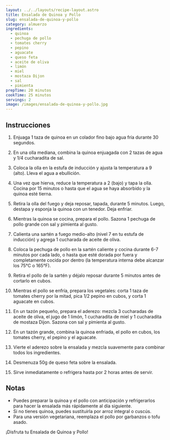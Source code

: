 ```yaml
---
layout: ../../layouts/recipe-layout.astro
title: Ensalada de Quinoa y Pollo
slug: ensalada-de-quinoa-y-pollo
category: almuerzo
ingredients:
  - quinoa
  - pechuga de pollo
  - tomates cherry
  - pepino
  - aguacate
  - queso feta
  - aceite de oliva
  - limón
  - miel
  - mostaza Dijon
  - sal
  - pimienta
prepTime: 20 minutos
cookTime: 25 minutos
servings: 2
image: /images/ensalada-de-quinoa-y-pollo.jpg
---
```


## Instrucciones

1. Enjuaga 1 taza de quinoa en un colador fino bajo agua fría durante 30 segundos.

2. En una olla mediana, combina la quinoa enjuagada con 2 tazas de agua y 1/4 cucharadita de sal.

3. Coloca la olla en la estufa de inducción y ajusta la temperatura a 9 (alto). Lleva el agua a ebullición.

4. Una vez que hierva, reduce la temperatura a 2 (bajo) y tapa la olla. Cocina por 15 minutos o hasta que el agua se haya absorbido y la quinoa esté tierna.

5. Retira la olla del fuego y deja reposar, tapada, durante 5 minutos. Luego, destapa y esponja la quinoa con un tenedor. Deja enfriar.

6. Mientras la quinoa se cocina, prepara el pollo. Sazona 1 pechuga de pollo grande con sal y pimienta al gusto.

7. Calienta una sartén a fuego medio-alto (nivel 7 en tu estufa de inducción) y agrega 1 cucharada de aceite de oliva.

8. Coloca la pechuga de pollo en la sartén caliente y cocina durante 6-7 minutos por cada lado, o hasta que esté dorada por fuera y completamente cocida por dentro (la temperatura interna debe alcanzar los 75°C o 165°F).

9. Retira el pollo de la sartén y déjalo reposar durante 5 minutos antes de cortarlo en cubos.

10. Mientras el pollo se enfría, prepara los vegetales: corta 1 taza de tomates cherry por la mitad, pica 1/2 pepino en cubos, y corta 1 aguacate en cubos.

11. En un tazón pequeño, prepara el aderezo: mezcla 3 cucharadas de aceite de oliva, el jugo de 1 limón, 1 cucharadita de miel y 1 cucharadita de mostaza Dijon. Sazona con sal y pimienta al gusto.

12. En un tazón grande, combina la quinoa enfriada, el pollo en cubos, los tomates cherry, el pepino y el aguacate.

13. Vierte el aderezo sobre la ensalada y mezcla suavemente para combinar todos los ingredientes.

14. Desmenuza 50g de queso feta sobre la ensalada.

15. Sirve inmediatamente o refrigera hasta por 2 horas antes de servir.

## Notas

- Puedes preparar la quinoa y el pollo con anticipación y refrigerarlos para hacer la ensalada más rápidamente al día siguiente.
- Si no tienes quinoa, puedes sustituirla por arroz integral o cuscús.
- Para una versión vegetariana, reemplaza el pollo por garbanzos o tofu asado.

¡Disfruta tu Ensalada de Quinoa y Pollo!

